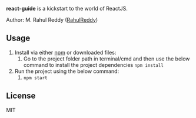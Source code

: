 **react-guide**  is a kickstart to the world of ReactJS. 


Author: M. Rahul Reddy ([RahulReddy](https://github.com/mrahulreddy))

 ## Usage

1. Install via either [npm](https://www.npmjs.com/) or downloaded files:
    1. Go to the project folder path in terminal/cmd and then use the below command to install the project dependencies
        `npm install`
2. Run the project using the below command:
    1. `npm start`
<!--    2. download [angular-env-logger.zip](https://github.com/mrahulreddy/angular-env-logger/zipball/master)
2. Include dependencies in your HTML.
    1. When using bower:
    ```html
    <script src="bower_components/angular-env-logger/dist/angular-env-logger.min.js"></script>
    ```
    2. when using downloaded files
    ```html
    <script src="angular-env-logger.min.js"></script>
    ```
3. Add **`env_logger`** to your application's module dependencies

    ```JavaScript
    angular.module('app', ['env_logger']);
    ```
4. Use the factory `logger`

    ```JavaScript
    angular.module('app')
        .controller('appController', function($scope, logger){

          logger.configEnv({ //initialize it once for your application
            local : "localhost", // key : window.location.hostname
            dev : "dev.yourHost", // key : window.location.hostname
            prod : "prod.yourHost" // key : window.location.hostname
          })
          logger.enableLogger("local","dev"); //console statements are enabled for given keys.

          //In Host http://localhost:8080/your-path, this will be printed
          logger.log("to be seen in local"); //use logger.log/warn/error instead of console.log/warn/error

          //In Host http://dev.yourHost/your-path, this will be printed
          logger.log("to be seen in dev"); //use logger.log/warn/error instead of console.log/warn/error

          //In Host http://prod.yourHost/your-path, this will NOT be printed
          logger.log("to be seen in prod"); //use logger.log/warn/error instead of console.log/warn/error

        });
    ```
## Note
Use logger.log/warn/error instead of console.log/warn/error -->

<!-- ## Credits
Alexander Jangam ([Alex](https://github.com/AlexJangam)) -->

## License
MIT
